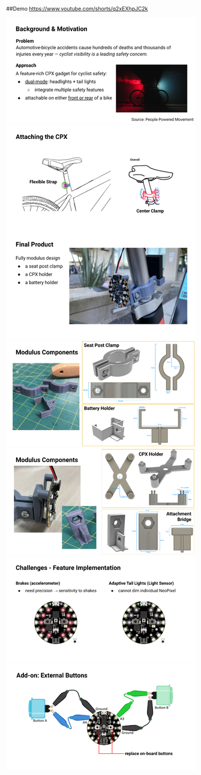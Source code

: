 

##Demo
<https://www.youtube.com/shorts/q2xEXhpJC2k>

![screenshot](./1%20(7).png)
![screenshot](./1%20(6).png)
![screenshot](./1%20(5).png)
![screenshot](./1%20(4).png)
![screenshot](./1%20(3).png)
![screenshot](./1%20(2).png)
![screenshot](./1%20(1).png)